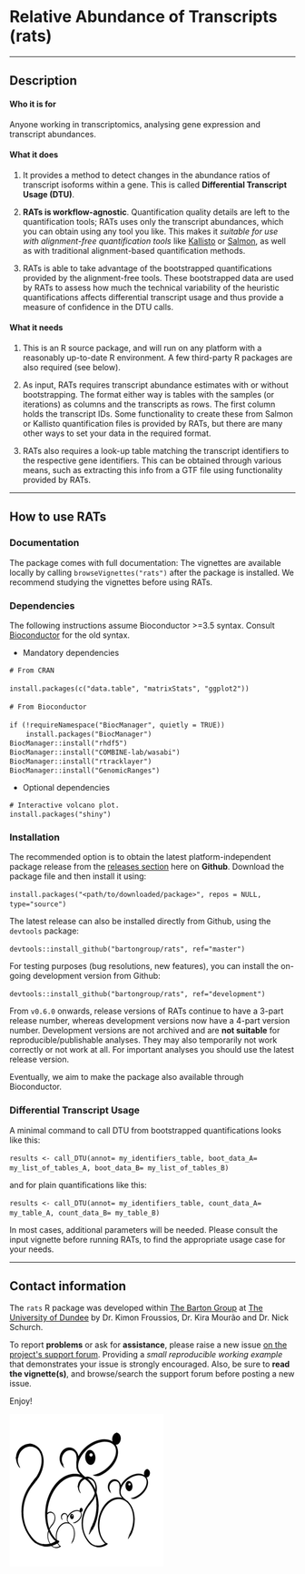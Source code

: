 # Relative Abundance of Transcripts (rats)

***

## Description


#### Who it is for

Anyone working in transcriptomics, analysing gene expression and transcript abundances.


#### What it does

1. It provides a method to detect changes in the abundance ratios of transcript isoforms within a gene.
This is called **Differential Transcript Usage (DTU)**. 

2. **RATs is workflow-agnostic**. Quantification quality details are left to the quantification tools; 
RATs uses only the transcript abundances, which you can obtain using any tool you like. This makes it 
*suitable for use with alignment-free quantification tools* like [Kallisto](http://pachterlab.github.io/kallisto/)
or [Salmon](https://github.com/COMBINE-lab/salmon), as well as with traditional alignment-based quantification methods.

3. RATs is able to take advantage of the bootstrapped quantifications provided by the alignment-free tools. These bootstrapped
data are used by RATs to assess how much the technical variability of the heuristic quantifications affects differential transcript usage
and thus provide a measure of confidence in the DTU calls. 


#### What it needs

1. This is an R source package, and will run on any platform with a reasonably up-to-date R environment. A few third-party R packages are also required (see below).

2. As input, RATs requires transcript abundance estimates with or without bootstrapping. The format either way is tables with the samples (or iterations) as columns and the transcripts as rows. The first column holds the transcript IDs. Some functionality to create these from Salmon or Kallisto quantification files is provided by RATs, but there are many other ways to set your data in the required format.

3. RATs also requires a look-up table matching the transcript identifiers to the respective gene identifiers. This can be obtained through various means, such as extracting this info from a GTF file using functionality provided by RATs.

***

## How to use RATs

### Documentation

The package comes with full documentation: The vignettes are available locally by calling `browseVignettes("rats")` after the package is installed.
We recommend studying the vignettes before using RATs.


### Dependencies

The following instructions assume Bioconductor >=3.5 syntax. Consult [Bioconductor](https://bioconductor.org/install/) for the old syntax.

* Mandatory dependencies

```
# From CRAN

install.packages(c("data.table", "matrixStats", "ggplot2"))

# From Bioconductor

if (!requireNamespace("BiocManager", quietly = TRUE))
    install.packages("BiocManager")
BiocManager::install("rhdf5")
BiocManager::install("COMBINE-lab/wasabi")
BiocManager::install("rtracklayer")
BiocManager::install("GenomicRanges")
```

* Optional dependencies

```
# Interactive volcano plot.
install.packages("shiny")
```


### Installation

The recommended option is to obtain the latest platform-independent package release from the [releases section](https://github.com/bartongroup/Rats/releases) here on **Github**.
Download the package file and then install it using:

`install.packages("<path/to/downloaded/package>", repos = NULL, type="source")`

The latest release can also be installed directly from Github, using the `devtools` package:

`devtools::install_github("bartongroup/rats", ref="master")`

For testing purposes (bug resolutions, new features), you can install the on-going development version from Github:

`devtools::install_github("bartongroup/rats", ref="development")`

From `v0.6.0` onwards, release versions of RATs continue to have a 3-part release number, whereas development versions now have a 4-part version number. Development versions are not archived and are **not suitable** for reproducible/publishable analyses. They may also temporarily not work correctly or not work at all. For important analyses you should use the latest release version.

Eventually, we aim to make the package also available through Bioconductor.


### Differential Transcript Usage

A minimal command to call DTU from bootstrapped quantifications looks like this:

`results <- call_DTU(annot= my_identifiers_table, boot_data_A= my_list_of_tables_A, boot_data_B= my_list_of_tables_B)`

and for plain quantifications like this:

`results <- call_DTU(annot= my_identifiers_table, count_data_A= my_table_A, count_data_B= my_table_B)`

In most cases, additional parameters will be needed. Please consult the input vignette before running RATs, to find the appropriate usage case for your needs.

***

## Contact information

The `rats` R package was developed within [The Barton Group](http://www.compbio.dundee.ac.uk) at [The University of Dundee](http://www.dundee.ac.uk)
by Dr. Kimon Froussios, Dr. Kira Mourão and Dr. Nick Schurch.

To report **problems** or ask for **assistance**, please raise a new issue [on the project's support forum](https://github.com/bartongroup/Rats/issues).
Providing a *small reproducible working example* that demonstrates your issue is strongly encouraged. 
Also, be sure to **read the vignette(s)**, and browse/search the support forum before posting a new issue.

Enjoy!

![](./vignettes/figs/rats_logo.png)


